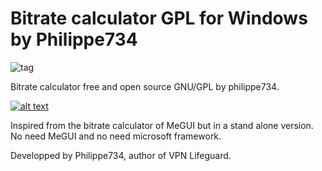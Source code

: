 # Bitrate calculator GPL for Windows by Philippe734


![tag](https://cloud.githubusercontent.com/assets/24923693/21680815/5c759432-d34c-11e6-8aac-fb6b21cb6411.jpg)

Bitrate calculator free and open source GNU/GPL by philippe734.

[![alt text][2]][1]

  [1]: https://github.com/Philippe734/Bitrate-calculator/raw/master/Windows/BitrateCalc.zip
  [2]: https://cloud.githubusercontent.com/assets/24923693/21723900/7fdda69e-d432-11e6-8ab1-87dd79f36fe5.gif

Inspired from the bitrate calculator of MeGUI but in a stand alone version. No need MeGUI and no need microsoft framework.

Developped by Philippe734, author of VPN Lifeguard.

